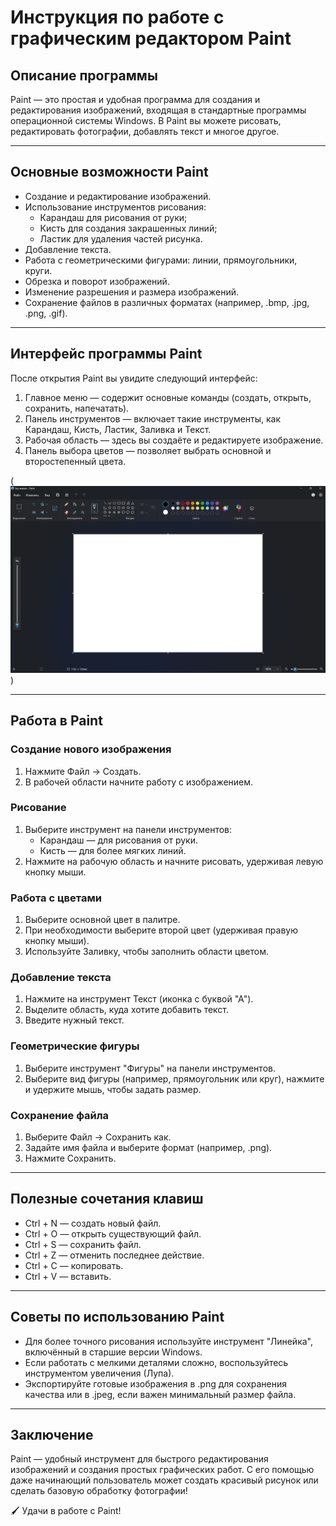 # Инструкция по работе с графическим редактором Paint

## Описание программы

Paint — это простая и удобная программа для создания и редактирования изображений, входящая в стандартные программы операционной системы Windows. В Paint вы можете рисовать, редактировать фотографии, добавлять текст и многое другое.

---

## Основные возможности Paint

- Создание и редактирование изображений.
- Использование инструментов рисования:
  - Карандаш для рисования от руки;
  - Кисть для создания закрашенных линий;
  - Ластик для удаления частей рисунка.
- Добавление текста.
- Работа с геометрическими фигурами: линии, прямоугольники, круги.
- Обрезка и поворот изображений.
- Изменение разрешения и размера изображений.
- Сохранение файлов в различных форматах (например, .bmp, .jpg, .png, .gif).

---

## Интерфейс программы Paint

После открытия Paint вы увидите следующий интерфейс:

1. Главное меню — содержит основные команды (создать, открыть, сохранить, напечатать).
2. Панель инструментов — включает такие инструменты, как Карандаш, Кисть, Ластик, Заливка и Текст.
3. Рабочая область — здесь вы создаёте и редактируете изображение.
4. Панель выбора цветов — позволяет выбрать основной и второстепенный цвета.

(![Paint Interface](https://github.com/Noiden505/Noiden505/blob/main/%D0%A1%D0%BD%D0%B8%D0%BC%D0%BE%D0%BA%20%D1%8D%D0%BA%D1%80%D0%B0%D0%BD%D0%B0%202025-03-19%20152953.png))

---

## Работа в Paint

### Создание нового изображения
1. Нажмите Файл → Создать.
2. В рабочей области начните работу с изображением.

### Рисование
1. Выберите инструмент на панели инструментов:
   - Карандаш — для рисования от руки.
   - Кисть — для более мягких линий.
2. Нажмите на рабочую область и начните рисовать, удерживая левую кнопку мыши.

### Работа с цветами
1. Выберите основной цвет в палитре.
2. При необходимости выберите второй цвет (удерживая правую кнопку мыши).
3. Используйте Заливку, чтобы заполнить области цветом.

### Добавление текста
1. Нажмите на инструмент Текст (иконка с буквой "А").
2. Выделите область, куда хотите добавить текст.
3. Введите нужный текст.

### Геометрические фигуры
1. Выберите инструмент "Фигуры" на панели инструментов.
2. Выберите вид фигуры (например, прямоугольник или круг), нажмите и удержите мышь, чтобы задать размер.

### Сохранение файла
1. Выберите Файл → Сохранить как.
2. Задайте имя файла и выберите формат (например, .png).
3. Нажмите Сохранить.

---

## Полезные сочетания клавиш

- Ctrl + N — создать новый файл.
- Ctrl + O — открыть существующий файл.
- Ctrl + S — сохранить файл.
- Ctrl + Z — отменить последнее действие.
- Ctrl + C — копировать.
- Ctrl + V — вставить.

---

## Советы по использованию Paint
- Для более точного рисования используйте инструмент "Линейка", включённый в старшие версии Windows.
- Если работать с мелкими деталями сложно, воспользуйтесь инструментом увеличения (Лупа).
- Экспортируйте готовые изображения в .png для сохранения качества или в .jpeg, если важен минимальный размер файла.

---

## Заключение

Paint — удобный инструмент для быстрого редактирования изображений и создания простых графических работ. С его помощью даже начинающий пользователь может создать красивый рисунок или сделать базовую обработку фотографии!  

 🖌️ Удачи в работе с Paint!
